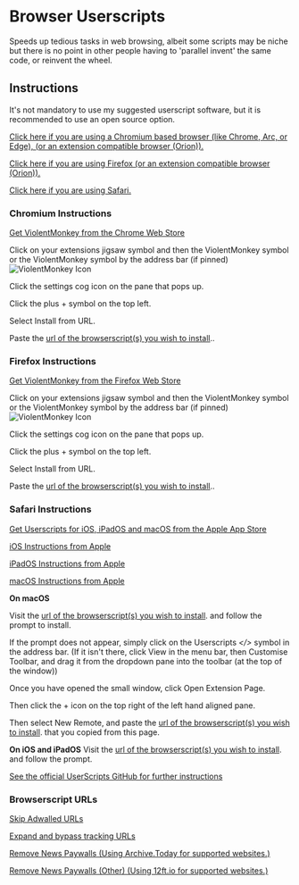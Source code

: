# Browser Userscripts 
Speeds up tedious tasks in web browsing, albeit some scripts may be niche but there is no point in other people having to 'parallel invent' the same code, or reinvent the wheel.

## Instructions
It's not mandatory to use my suggested userscript software, but it is recommended to use an open source option.

[Click here if you are using a Chromium based browser (like Chrome, Arc, or Edge), (or an extension compatible browser (Orion)).](#chromium-instructions)

[Click here if you are using Firefox (or an extension compatible browser (Orion)).](#firefox-instructions)

[Click here if you are using Safari.](#safari-instructions)

### Chromium Instructions
[Get ViolentMonkey from the Chrome Web Store](https://chrome.google.com/webstore/detail/violent-monkey/jinjaccalgkegednnccohejagnlnfdag)

Click on your extensions jigsaw symbol and then the ViolentMonkey symbol or the ViolentMonkey symbol by the address bar (if pinned) 
![ViolentMonkey Icon](https://violentmonkey.github.io/static/vm-6437e4e5a400c6eff1c23ead4d549b0a.png)

Click the settings cog icon on the pane that pops up.

Click the plus + symbol on the top left.

Select Install from URL.

Paste the [url of the browserscript(s) you wish to install](#browserscript-urls)..

### Firefox Instructions
[Get ViolentMonkey from the Firefox Web Store](https://addons.mozilla.org/firefox/addon/violentmonkey/)

Click on your extensions jigsaw symbol and then the ViolentMonkey symbol or the ViolentMonkey symbol by the address bar (if pinned) 
![ViolentMonkey Icon](https://violentmonkey.github.io/static/vm-6437e4e5a400c6eff1c23ead4d549b0a.png)

Click the settings cog icon on the pane that pops up.

Click the plus + symbol on the top left.

Select Install from URL.

Paste the [url of the browserscript(s) you wish to install](#browserscript-urls)..

### Safari Instructions
[Get Userscripts for iOS, iPadOS and macOS from the Apple App Store](https://itunes.apple.com/us/app/userscripts/id1463298887)


[iOS Instructions from Apple](https://support.apple.com/en-gb/guide/iphone/iphab0432bf6/ios)

[iPadOS Instructions from Apple](https://support.apple.com/en-gb/guide/ipad/ipada7ca2a18/ipados)

[macOS Instructions from Apple](https://support.apple.com/en-gb/102343#turnon)

**On macOS**

Visit the [url of the browserscript(s) you wish to install](#browserscript-urls). and follow the prompt to install.


If the prompt does not appear, simply click on the Userscripts *</>* symbol in the address bar. (If it isn't there, click View in the menu bar, then Customise Toolbar, and drag it from the dropdown pane into the toolbar (at the top of the window))

Once you have opened the small window, click Open Extension Page.

Then click the + icon on the top right of the left hand aligned pane.

Then select New Remote, and paste the [url of the browserscript(s) you wish to install](#browserscript-urls). that you copied from this page.

**On iOS and iPadOS**
Visit the [url of the browserscript(s) you wish to install](#browserscript-urls). and follow the prompt. 

[See the official UserScripts GitHub for further instructions](https://github.com/quoid/userscripts#usage)


### Browserscript URLs
[Skip Adwalled URLs](https://github.com/GreeniusGenius/Browser-Userscripts/raw/master/src/Skip%20Adwalled%20URLs.js)

[Expand and bypass tracking URLs](https://github.com/GreeniusGenius/Browser-Userscripts/raw/master/src/Expand%20URL.js)

[Remove News Paywalls (Using Archive.Today for supported websites.)](https://github.com/GreeniusGenius/Browser-Userscripts/raw/master/src/Remove%20News%20Paywall.js)

[Remove News Paywalls (Other) (Using 12ft.io for supported websites.)](https://github.com/GreeniusGenius/Browser-Userscripts/raw/master/src/Remove%20Other%20News%20Paywalls.js)
